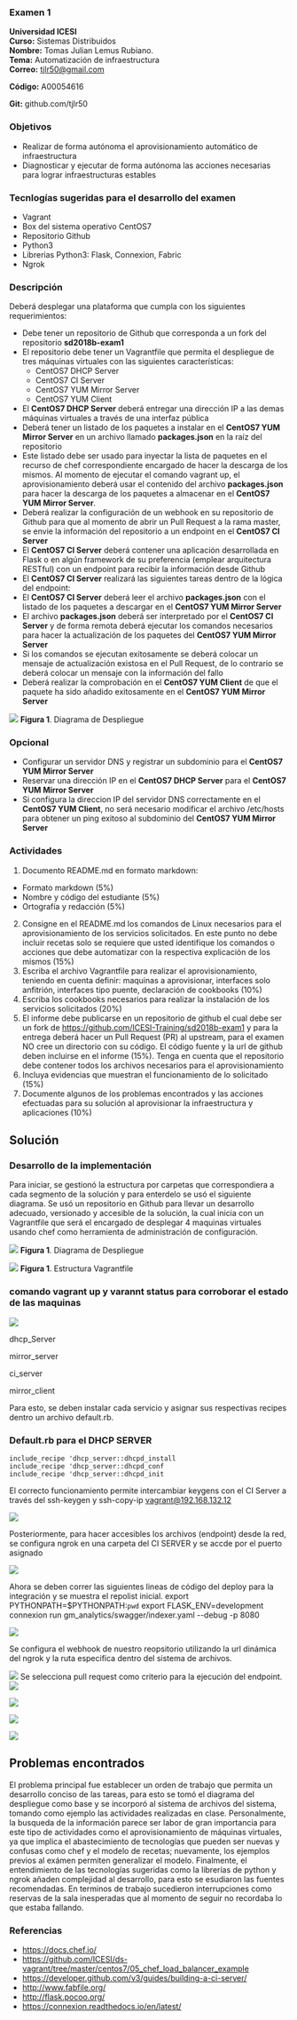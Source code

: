 ### Examen 1
**Universidad ICESI**  
**Curso:** Sistemas Distribuidos  
**Nombre:** Tomas Julian Lemus Rubiano.  
**Tema:** Automatización de infraestructura  
**Correo:** tjlr50@gmail.com

**Código:** A00054616

**Git:** github.com/tjlr50


### Objetivos
* Realizar de forma autónoma el aprovisionamiento automático de infraestructura
* Diagnosticar y ejecutar de forma autónoma las acciones necesarias para lograr infraestructuras estables

### Tecnlogías sugeridas para el desarrollo del examen
* Vagrant
* Box del sistema operativo CentOS7
* Repositorio Github
* Python3
* Librerias Python3: Flask, Connexion, Fabric
* Ngrok

### Descripción
Deberá desplegar una plataforma que cumpla con los siguientes requerimientos:

* Debe tener un repositorio de Github que corresponda a un fork del repositorio **sd2018b-exam1**
* El repositorio debe tener un Vagrantfile que permita el despliegue de tres máquinas virtuales con las siguientes características:
  * CentOS7 DHCP Server
  * CentOS7 CI Server
  * CentOS7 YUM Mirror Server
  * CentOS7 YUM Client
* El **CentOS7 DHCP Server** deberá entregar una dirección IP a las demas máquinas virtuales a través de una interfaz pública
* Deberá tener un listado de los paquetes a instalar en el **CentOS7 YUM Mirror Server** en un archivo llamado **packages.json** en la raíz del repositorio
* Este listado debe ser usado para inyectar la lista de paquetes en el recurso de chef correspondiente encargado de hacer la descarga de los mismos. Al momento de ejecutar el comando vagrant up, el aprovisionamiento deberá usar el contenido del archivo **packages.json** para hacer la descarga de los paquetes a almacenar en el **CentOS7 YUM Mirror Server**.
* Deberá realizar la configuración de un webhook en su repositorio de Github para que al momento de abrir un Pull Request a la rama master, se envie la información del repositorio a un endpoint en el **CentOS7 CI Server**
* El **CentOS7 CI Server** deberá contener una aplicación desarrollada en Flask o en algún framework de su preferencia (emplear arquitectura RESTful) con un endpoint para recibir la información desde Github
* El **CentOS7 CI Server** realizará las siguientes tareas dentro de la lógica del endpoint:
 * El **CentOS7 CI Server** deberá leer el archivo **packages.json** con el listado de los paquetes a descargar en el **CentOS7 YUM Mirror Server**
 * El archivo **packages.json** deberá ser interpretado por el **CentOS7 CI Server** y de forma remota deberá ejecutar los comandos necesarios para hacer la actualización de los paquetes del **CentOS7 YUM Mirror Server**
 * Si los comandos se ejecutan exitosamente se deberá colocar un mensaje de actualización existosa en el Pull Request, de lo contrario se deberá colocar un mensaje con la información del fallo
* Deberá realizar la comprobación en el **CentOS7 YUM Client** de que el paquete ha sido añadido exitosamente en el **CentOS7 YUM Mirror Server**

![][10]
**Figura 1**. Diagrama de Despliegue

### Opcional
* Configurar un servidor DNS y registrar un subdominio para el **CentOS7 YUM Mirror Server**
* Reservar una dirección IP en el **CentOS7 DHCP Server** para el **CentOS7 YUM Mirror Server**
* Si configura la direccion IP del servidor DNS correctamente en el **CentOS7 YUM Client**, no será necesario modificar el archivo /etc/hosts para obtener un ping exitoso al subdominio del **CentOS7 YUM Mirror Server**

### Actividades
1. Documento README.md en formato markdown:  
  * Formato markdown (5%)
  * Nombre y código del estudiante (5%)
  * Ortografía y redacción (5%)
2. Consigne en el README.md los comandos de Linux necesarios para el aprovisionamiento de los servicios solicitados. En este punto no debe incluir recetas solo se requiere que usted identifique los comandos o acciones que debe automatizar con la respectiva explicación de los mismos (15%)
3. Escriba el archivo Vagrantfile para realizar el aprovisionamiento, teniendo en cuenta definir:
maquinas a aprovisionar, interfaces solo anfitrión, interfaces tipo puente, declaración de cookbooks (10%)
4. Escriba los cookbooks necesarios para realizar la instalación de los servicios solicitados (20%)
5. El informe debe publicarse en un repositorio de github el cual debe ser un fork de https://github.com/ICESI-Training/sd2018b-exam1 y para la entrega deberá hacer un Pull Request (PR) al upstream, para el examen NO cree un directorio con su código. El código fuente y la url de github deben incluirse en el informe (15%). Tenga en cuenta que el repositorio debe contener todos los archivos necesarios para el aprovisionamiento
6. Incluya evidencias que muestran el funcionamiento de lo solicitado (15%)
7. Documente algunos de los problemas encontrados y las acciones efectuadas para su solución al aprovisionar la infraestructura y aplicaciones (10%)

## Solución 

### Desarrollo de la implementación

Para iniciar, se gestionó la estructura por carpetas que correspondiera a cada segmento de la solución y para enterdelo se usó el siguiente diagrama. Se usó un repositorio en Github para llevar un desarrollo adecuado, versionado y accesible de la solución, la cual inicia con un Vagrantfile que será el encargado de desplegar 4 maquinas virtuales usando chef como herramienta de administración de configuración.


![][10]
**Figura 1**. Diagrama de Despliegue

![][11]
**Figura 1**. Estructura Vagrantfile


### comando vagrant up y varannt status para corroborar el estado de las maquinas

 ![][2] 
 
dhcp_Server

mirror_server

ci_server

mirror_client

Para esto, se deben instalar cada servicio y asignar sus respectivas recipes dentro un archivo default.rb.

### Default.rb para el DHCP SERVER


```
include_recipe 'dhcp_server::dhcpd_install
include_recipe 'dhcp_server::dhcpd_conf
include_recipe 'dhcp_server::dhcpd_init
 ```
 
El correcto funcionamiento permite intercambiar keygens con el CI Server a través del ssh-keygen y ssh-copy-ip vagrant@192.168.132.12

 ![][3]
  
Posteriormente, para hacer accesibles los archivos (endpoint) desde la red, se configura ngrok en una carpeta del CI SERVER y se accde por el puerto asignado
  
 ![][4]
  
Ahora se deben correr las siguientes lineas de código del deploy para la integración y se muestra el repolist inicial.
export PYTHONPATH=$PYTHONPATH:`pwd`
export FLASK_ENV=development
connexion run gm_analytics/swagger/indexer.yaml --debug -p 8080

![][1]

Se configura el webhook de nuestro reopsitorio utilizando la url dinámica del ngrok y la ruta especifica dentro del sistema de archivos.

 ![][5]
 Se selecciona pull request como criterio para la ejecución del endpoint.
 ![][6]
  
 ![][7]
  
 ![][8]
  
 ![][9]
  
 ## Problemas encontrados
 
El problema principal fue establecer un orden de trabajo que permita un desarrollo conciso de las tareas, para esto se tomó el diagrama del despliegue como base y se incorporó al sistema de archivos del sistema, tomando como ejemplo las actividades realizadas en clase.
Personalmente, la busqueda de la información parece ser labor de gran importancia para este tipo de actividades como el aprovisionamiento de máquinas virtuales, ya que implica el abastecimiento de tecnologías que pueden ser nuevas y confusas como chef y el modelo de recetas; nuevamente, los ejemplos previos al exámen permiten generalizar el modelo. Finalmente, el entendimiento de las tecnologías sugeridas como la librerías de python y ngrok añaden complejidad al desarrollo, para esto se esudiaron las fuentes recomendadas. En terminos de trabajo sucedieron interrupciones como reservas de la sala inesperadas que al momento de seguir no recordaba lo que estaba fallando.  


### Referencias
* https://docs.chef.io/  
* https://github.com/ICESI/ds-vagrant/tree/master/centos7/05_chef_load_balancer_example
* https://developer.github.com/v3/guides/building-a-ci-server/
* http://www.fabfile.org/
* http://flask.pocoo.org/
* https://connexion.readthedocs.io/en/latest/

[1]: imagenes/1.png
[2]: imagenes/2.png
[3]: imagenes/3.png
[4]: imagenes/4.png
[5]: imagenes/5.png
[6]: imagenes/6.png
[7]: imagenes/7.png
[8]: imagenes/8.png
[9]: imagenes/9.png
[10]: imagenes/01.png
[11]: imagenes/vagrantfile.png

